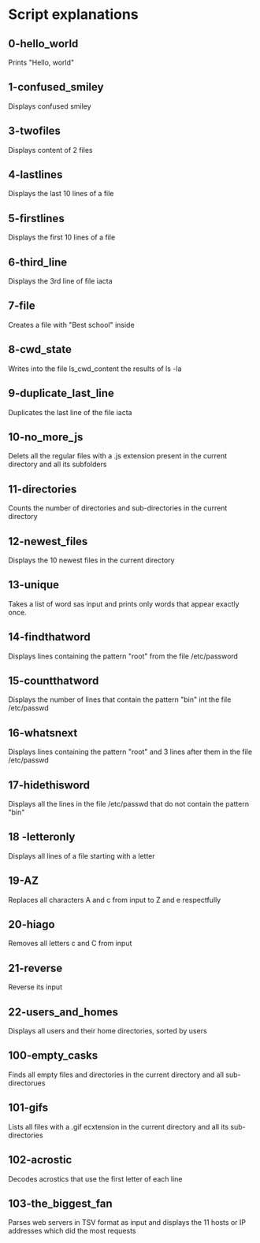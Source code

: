 # Script explanations
## 0-hello_world
Prints "Hello, world"

## 1-confused_smiley
Displays confused smiley

## 3-twofiles
Displays content of 2 files

## 4-lastlines
Displays the last 10 lines of a file

## 5-firstlines
Displays the first 10 lines of a file

## 6-third_line
Displays the 3rd line of file iacta

## 7-file
Creates a file with "Best school" inside

## 8-cwd_state
Writes into the file ls_cwd_content the results of ls -la

## 9-duplicate_last_line
Duplicates the last line of the file iacta

## 10-no_more_js
Delets all the regular files with a .js extension present in the current directory and all its subfolders

## 11-directories
Counts the number of directories and sub-directories in the current directory

## 12-newest_files
Displays the 10 newest files in the current directory

## 13-unique
Takes a list of word sas input and prints only words that appear exactly once.

## 14-findthatword
Displays lines containing the pattern "root" from the file /etc/password

## 15-countthatword
Displays the number of lines that contain the pattern "bin" int the file /etc/passwd

## 16-whatsnext
Displays lines containing the pattern "root" and 3 lines after them in the file /etc/passwd

## 17-hidethisword
Displays all the lines in the file /etc/passwd that do not contain the pattern "bin"

## 18 -letteronly
Displays all lines of a file starting with a letter

## 19-AZ
Replaces all characters A and c from input to Z and e respectfully

## 20-hiago
Removes all letters c and C from input

## 21-reverse
Reverse its input

## 22-users_and_homes
Displays all users and their home directories, sorted by users

## 100-empty_casks
Finds all empty files and directories in the current directory and all sub-directorues

## 101-gifs
Lists all files with a .gif ecxtension in the current directory and all its sub-directories

## 102-acrostic
Decodes acrostics that use the first letter of each line

## 103-the_biggest_fan
Parses web servers in TSV format as input and displays the 11 hosts or IP addresses which did the most requests
